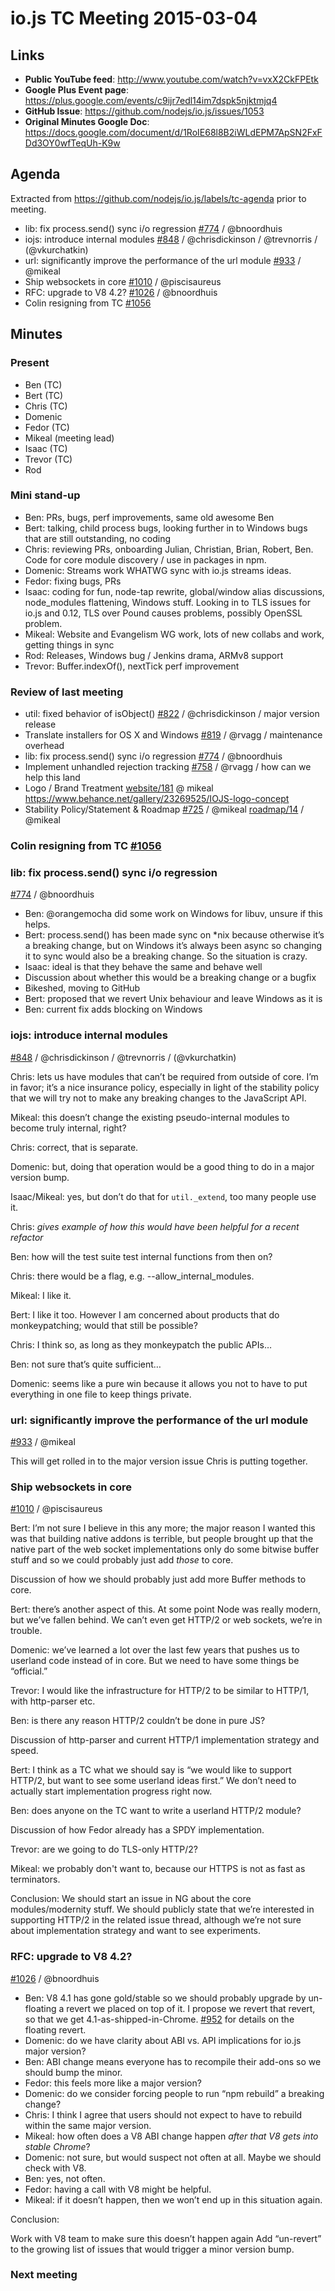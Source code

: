 # io.js TC Meeting 2015-03-04

## Links

* **Public YouTube feed**: http://www.youtube.com/watch?v=vxX2CkFPEtk
* **Google Plus Event page**: https://plus.google.com/events/c9ijr7edl14im7dspk5njktmjq4
* **GitHub Issue**: https://github.com/nodejs/io.js/issues/1053
* **Original Minutes Google Doc**: https://docs.google.com/document/d/1RoIE68l8B2iWLdEPM7ApSN2FxFDd3OY0wfTeqUh-K9w

## Agenda

Extracted from https://github.com/nodejs/io.js/labels/tc-agenda prior to meeting.

* lib: fix process.send() sync i/o regression [#774](https://github.com/nodejs/io.js/issues/774) / @bnoordhuis
* iojs: introduce internal modules [#848](https://github.com/nodejs/io.js/issues/848) / @chrisdickinson / @trevnorris / (@vkurchatkin)
* url: significantly improve the performance of the url module [#933](https://github.com/nodejs/io.js/issues/933) / @mikeal
* Ship websockets in core [#1010](https://github.com/nodejs/io.js/issues/1010) / @piscisaureus
* RFC: upgrade to V8 4.2? [#1026](https://github.com/nodejs/io.js/issues/1026) / @bnoordhuis
* Colin resigning from TC [#1056](https://github.com/nodejs/io.js/pull/1056)

## Minutes

### Present

* Ben (TC)
* Bert (TC)
* Chris (TC)
* Domenic
* Fedor (TC)
* Mikeal (meeting lead)
* Isaac (TC)
* Trevor (TC)
* Rod

### Mini stand-up

* Ben: PRs, bugs, perf improvements, same old awesome Ben
* Bert: talking, child process bugs, looking further in to Windows bugs that are still outstanding, no coding
* Chris: reviewing PRs, onboarding Julian, Christian, Brian, Robert, Ben. Code for core module discovery / use in packages in npm.
* Domenic: Streams work WHATWG sync with io.js streams ideas.
* Fedor: fixing bugs, PRs
* Isaac: coding for fun, node-tap rewrite, global/window alias discussions, node_modules flattening, Windows stuff. Looking in to TLS issues for io.js and 0.12, TLS over Pound causes problems, possibly OpenSSL problem.
* Mikeal: Website and Evangelism WG work, lots of new collabs and work, getting things in sync
* Rod: Releases, Windows bug / Jenkins drama, ARMv8 support
* Trevor: Buffer.indexOf(), nextTick perf improvement

### Review of last meeting

* util: fixed behavior of isObject() [#822](https://github.com/nodejs/io.js/issues/822) / @chrisdickinson / major version release
* Translate installers for OS X and Windows [#819](https://github.com/nodejs/io.js/issues/819) / @rvagg / maintenance overhead
* lib: fix process.send() sync i/o regression [#774](https://github.com/nodejs/io.js/issues/774) / @bnoordhuis
* Implement unhandled rejection tracking [#758](https://github.com/nodejs/io.js/issues/758) / @rvagg / how can we help this land
* Logo / Brand Treatment
  [website/181](https://github.com/nodejs/website/issues/181) @ mikeal
  https://www.behance.net/gallery/23269525/IOJS-logo-concept
* Stability Policy/Statement & Roadmap
  [#725](https://github.com/nodejs/io.js/issues/725) / @mikeal
  [roadmap/14](https://github.com/nodejs/roadmap/issues/14) / @mikeal

### Colin resigning from TC [#1056](https://github.com/nodejs/io.js/pull/1056)

### lib: fix process.send() sync i/o regression
[#774](https://github.com/nodejs/io.js/issues/774) / @bnoordhuis

* Ben: @orangemocha did some work on Windows for libuv, unsure if this helps.
* Bert: process.send() has been made sync on *nix because otherwise it’s a breaking change, but on Windows it’s always been async so changing it to sync would also be a breaking change. So the situation is crazy.
* Isaac: ideal is that they behave the same and behave well
* Discussion about whether this would be a breaking change or a bugfix
* Bikeshed, moving to GitHub
* Bert: proposed that we revert Unix behaviour and leave Windows as it is
* Ben: current fix adds blocking on Windows

### iojs: introduce internal modules
[#848](https://github.com/nodejs/io.js/issues/848) / @chrisdickinson / @trevnorris / (@vkurchatkin)

Chris: lets us have modules that can’t be required from outside of core. I’m in favor; it’s a nice insurance policy, especially in light of the stability policy that we will try not to make any breaking changes to the JavaScript API.

Mikeal: this doesn’t change the existing pseudo-internal modules to become truly internal, right?

Chris: correct, that is separate.

Domenic: but, doing that operation would be a good thing to do in a major version bump.

Isaac/Mikeal: yes, but don’t do that for `util._extend`, too many people use it.

Chris: *gives example of how this would have been helpful for a recent refactor*

Ben: how will the test suite test internal functions from then on?

Chris: there would be a flag, e.g. --allow_internal_modules.

Mikeal: I like it.

Bert: I like it too. However I am concerned about products that do monkeypatching; would that still be possible?

Chris: I think so, as long as they monkeypatch the public APIs…

Ben: not sure that’s quite sufficient…

Domenic: seems like a pure win because it allows you not to have to put everything in one file to keep things private.

### url: significantly improve the performance of the url module
[#933](https://github.com/nodejs/io.js/issues/933) / @mikeal

This will get rolled in to the major version issue Chris is putting together.

### Ship websockets in core
[#1010](https://github.com/nodejs/io.js/issues/1010) / @piscisaureus

Bert: I’m not sure I believe in this any more; the major reason I wanted this was that building native addons is terrible, but people brought up that the native part of the web socket implementations only do some bitwise buffer stuff and so we could probably just add *those* to core.

Discussion of how we should probably just add more Buffer methods to core.

Bert: there’s another aspect of this. At some point Node was really modern, but we’ve fallen behind. We can’t even get HTTP/2 or web sockets, we’re in trouble.

Domenic: we’ve learned a lot over the last few years that pushes us to userland code instead of in core. But we need to have some things be “official.”

Trevor: I would like the infrastructure for HTTP/2 to be similar to HTTP/1, with http-parser etc.

Ben: is there any reason HTTP/2 couldn’t be done in pure JS?

Discussion of http-parser and current HTTP/1 implementation strategy and speed.

Bert: I think as a TC what we should say is “we would like to support HTTP/2, but want to see some userland ideas first.” We don’t need to actually start implementation progress right now.

Ben: does anyone on the TC want to write a userland HTTP/2 module?

Discussion of how Fedor already has a SPDY implementation.

Trevor: are we going to do TLS-only HTTP/2?

Mikeal: we probably don't want to, because our HTTPS is not as fast as terminators.

Conclusion:
We should start an issue in NG about the core modules/modernity stuff.
We should publicly state that we’re interested in supporting HTTP/2 in the related issue thread, although we’re not sure about implementation strategy and want to see experiments.

### RFC: upgrade to V8 4.2?
[#1026](https://github.com/nodejs/io.js/issues/1026) / @bnoordhuis

* Ben: V8 4.1 has gone gold/stable so we should probably upgrade by un-floating a revert we placed on top of it. I propose we revert that revert, so that we get 4.1-as-shipped-in-Chrome. [#952](https://github.com/nodejs/io.js/pull/952) for details on the floating revert.
* Domenic: do we have clarity about ABI vs. API implications for io.js major version?
* Ben: ABI change means everyone has to recompile their add-ons so we should bump the minor.
* Fedor: this feels more like a major version?
* Domenic: do we consider forcing people to run “npm rebuild” a breaking change?
* Chris: I think I agree that users should not expect to have to rebuild within the same major version.
* Mikeal: how often does a V8 ABI change happen *after that V8 gets into stable Chrome*?
* Domenic: not sure, but would suspect not often at all. Maybe we should check with V8.
* Ben: yes, not often.
* Fedor: having a call with V8 might be helpful.
* Mikeal: if it doesn’t happen, then we won’t end up in this situation again.

Conclusion:

Work with V8 team to make sure this doesn’t happen again
Add “un-revert” to the growing list of issues that would trigger a minor version bump.

### Next meeting
